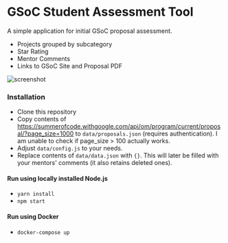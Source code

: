 # GSoC Student Assessment Tool

A simple application for initial GSoC proposal assessment.

- Projects grouped by subcategory
- Star Rating
- Mentor Comments
- Links to GSoC Site and Proposal PDF

![screenshot](https://maximilianhils.com/upload/2016-03/2016-03-28_04-09-27.png)

### Installation

- Clone this repository
- Copy contents of https://summerofcode.withgoogle.com/api/om/program/current/proposal/?page_size=1000 to `data/proposals.json` (requires authentication). I am unable to check if page_size > 100 actually works.
- Adjust `data/config.js` to your needs.
- Replace contents of `data/data.json` with `{}`. This will later be filled with your mentors' comments (it also retains deleted ones).

#### Run using locally installed Node.js

- `yarn install`
- `npm start`

#### Run using Docker

- `docker-compose up`
